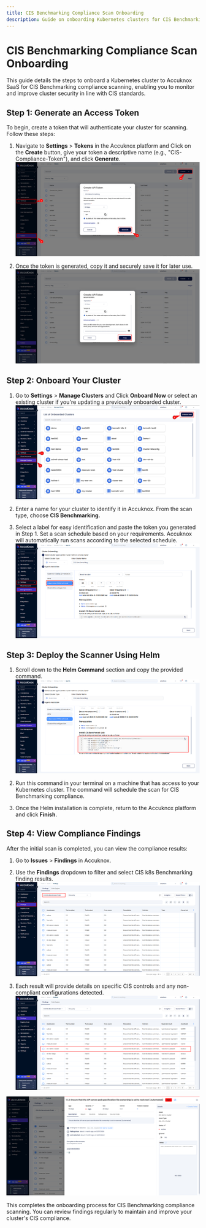 ```yaml
---
title: CIS Benchmarking Compliance Scan Onboarding
description: Guide on onboarding Kubernetes clusters for CIS Benchmarking compliance, enabling monitoring and improving security based on CIS standards.
---
```


# CIS Benchmarking Compliance Scan Onboarding

This guide details the steps to onboard a Kubernetes cluster to Accuknox SaaS for CIS Benchmarking compliance scanning, enabling you to monitor and improve cluster security in line with CIS standards.

## Step 1: Generate an Access Token

To begin, create a token that will authenticate your cluster for scanning. Follow these steps:

1. Navigate to **Settings** > **Tokens** in the Accuknox platform and Click on the **Create** button, give your token a descriptive name (e.g., "CIS-Compliance-Token"), and click **Generate**.
![image-20241114-115409.png](./images/cis-benchmarking/1.png)

1. Once the token is generated, copy it and securely save it for later use.
![image-20241114-115456.png](./images/cis-benchmarking/2.png)

## Step 2: Onboard Your Cluster

1. Go to **Settings** > **Manage Clusters** and Click **Onboard Now** or select an existing cluster if you're updating a previously onboarded cluster.
![image-20241114-115741.png](./images/cis-benchmarking/3.png)

1. Enter a name for your cluster to identify it in Accuknox. From the scan type, choose **CIS Benchmarking.**

2. Select a label for easy identification and paste the token you generated in Step 1. Set a scan schedule based on your requirements. Accuknox will automatically run scans according to the selected schedule.
![image-20241114-122747.png](./images/cis-benchmarking/4.png)

## Step 3: Deploy the Scanner Using Helm

1. Scroll down to the **Helm Command** section and copy the provided command.
![image-20241114-122936.png](./images/cis-benchmarking/5.png)

1. Run this command in your terminal on a machine that has access to your Kubernetes cluster. The command will schedule the scan for CIS Benchmarking compliance.

2. Once the Helm installation is complete, return to the Accuknox platform and click **Finish**.

## Step 4: View Compliance Findings

After the initial scan is completed, you can view the compliance results:

1. Go to **Issues** > **Findings** in Accuknox.

2. Use the **Findings** dropdown to filter and select CIS k8s Benchmarking finding results.
![image-20241114-124849.png](./images/cis-benchmarking/6.png)

1. Each result will provide details on specific CIS controls and any non-compliant configurations detected.
![image-20241114-125156.png](./images/cis-benchmarking/7.png)

![image-20241114-125012.png](./images/cis-benchmarking/8.png)

This completes the onboarding process for CIS Benchmarking compliance scanning. You can review findings regularly to maintain and improve your cluster's CIS compliance.

